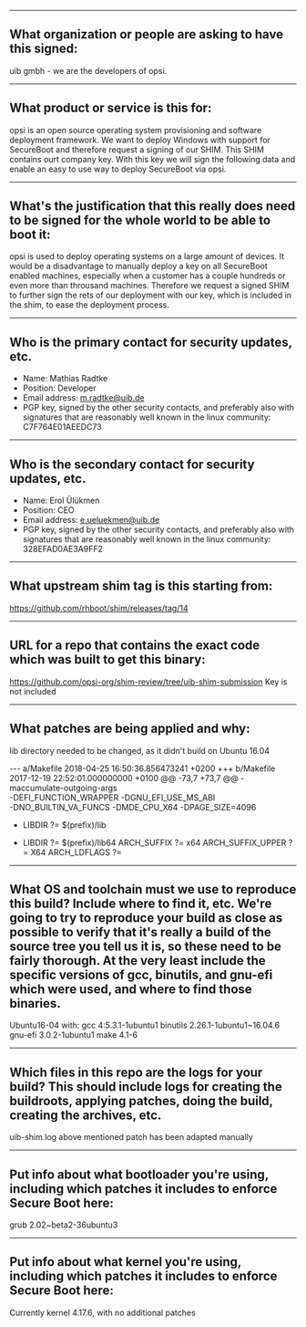 -------------------------------------------------------------------------------
What organization or people are asking to have this signed:
-------------------------------------------------------------------------------
uib gmbh - we are the developers of opsi.

-------------------------------------------------------------------------------
What product or service is this for:
-------------------------------------------------------------------------------
opsi is an open source operating system provisioning and software deployment framework.
We want to deploy Windows with support for SecureBoot and therefore request a signing of our SHIM. This SHIM contains ourt company key. With this key we will sign the following data and enable an easy to use way to deploy SecureBoot via opsi.

-------------------------------------------------------------------------------
What's the justification that this really does need to be signed for the whole world to be able to boot it:
-------------------------------------------------------------------------------
opsi is used to deploy operating systems on a large amount of devices. It would be a disadvantage to manually deploy a key on all SecureBoot enabled machines, especially when a customer has a couple hundreds or even more than throusand machines. Therefore we request a signed SHIM to further sign the rets of our deployment with our key, which is included in the shim, to ease the deployment process.

-------------------------------------------------------------------------------
Who is the primary contact for security updates, etc.
-------------------------------------------------------------------------------
- Name: Mathias Radtke
- Position: Developer
- Email address: m.radtke@uib.de
- PGP key, signed by the other security contacts, and preferably also with signatures that are reasonably well known in the linux community: C7F764E01AEEDC73

-------------------------------------------------------------------------------
Who is the secondary contact for security updates, etc.
-------------------------------------------------------------------------------
- Name: Erol Ülükmen
- Position: CEO
- Email address: e.ueluekmen@uib.de
- PGP key, signed by the other security contacts, and preferably also with signatures that are reasonably well known in the linux community: 328EFAD0AE3A9FF2

-------------------------------------------------------------------------------
What upstream shim tag is this starting from:
-------------------------------------------------------------------------------
https://github.com/rhboot/shim/releases/tag/14

-------------------------------------------------------------------------------
URL for a repo that contains the exact code which was built to get this binary:
-------------------------------------------------------------------------------
https://github.com/opsi-org/shim-review/tree/uib-shim-submission
Key is not included

-------------------------------------------------------------------------------
What patches are being applied and why:
-------------------------------------------------------------------------------
lib directory needed to be changed, as it didn't build on Ubuntu 16.04

--- a/Makefile	2018-04-25 16:50:36.856473241 +0200
+++ b/Makefile	2017-12-19 22:52:01.000000000 +0100
@@ -73,7 +73,7 @@
 		   -maccumulate-outgoing-args \
 		   -DEFI_FUNCTION_WRAPPER -DGNU_EFI_USE_MS_ABI \
 		   -DNO_BUILTIN_VA_FUNCS -DMDE_CPU_X64 -DPAGE_SIZE=4096
-	LIBDIR			?= $(prefix)/lib
+	LIBDIR			?= $(prefix)/lib64
 	ARCH_SUFFIX		?= x64
 	ARCH_SUFFIX_UPPER	?= X64
 	ARCH_LDFLAGS		?=

-------------------------------------------------------------------------------
What OS and toolchain must we use to reproduce this build?  Include where to find it, etc.  We're going to try to reproduce your build as close as possible to verify that it's really a build of the source tree you tell us it is, so these need to be fairly thorough. At the very least include the specific versions of gcc, binutils, and gnu-efi which were used, and where to find those binaries.
-------------------------------------------------------------------------------
Ubuntu16-04 with:
    gcc                                   4:5.3.1-1ubuntu1
    binutils                              2.26.1-1ubuntu1~16.04.6
    gnu-efi                               3.0.2-1ubuntu1
    make                                  4.1-6

-------------------------------------------------------------------------------
Which files in this repo are the logs for your build?   This should include logs for creating the buildroots, applying patches, doing the build, creating the archives, etc.
-------------------------------------------------------------------------------
uib-shim.log
above mentioned patch has been adapted manually

-------------------------------------------------------------------------------
Put info about what bootloader you're using, including which patches it includes to enforce Secure Boot here:
-------------------------------------------------------------------------------
grub 2.02~beta2-36ubuntu3

-------------------------------------------------------------------------------
Put info about what kernel you're using, including which patches it includes to enforce Secure Boot here:
-------------------------------------------------------------------------------
Currently kernel 4.17.6, with no additional patches


